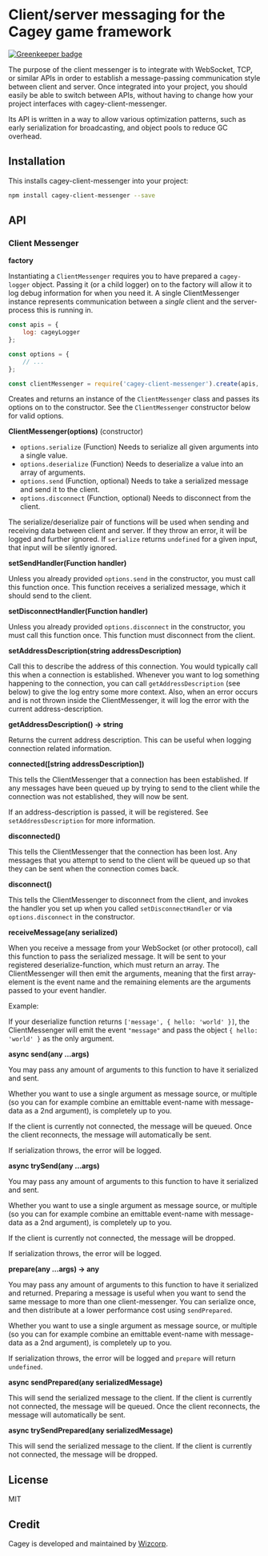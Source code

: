 # Client/server messaging for the Cagey game framework

[![Greenkeeper badge](https://badges.greenkeeper.io/cagey-framework/cagey-client-messenger.svg)](https://greenkeeper.io/)

The purpose of the client messenger is to integrate with WebSocket, TCP, or similar APIs in order to establish a
message-passing communication style between client and server. Once integrated into your project, you should easily
be able to switch between APIs, without having to change how your project interfaces with cagey-client-messenger.

Its API is written in a way to allow various optimization patterns, such as early serialization for broadcasting, and
object pools to reduce GC overhead.

## Installation

This installs cagey-client-messenger into your project:

```sh
npm install cagey-client-messenger --save
```

## API

### Client Messenger

**factory**

Instantiating a `ClientMessenger` requires you to have prepared a `cagey-logger` object. Passing it (or a child
logger) on to the factory will allow it to log debug information for when you need it. A single ClientMessenger instance
represents communication between a *single* client and the server-process this is running in.

```js
const apis = {
    log: cageyLogger
};

const options = {
    // ...
};

const clientMessenger = require('cagey-client-messenger').create(apis, options);
```

Creates and returns an instance of the `ClientMessenger` class and passes its options on to the constructor.
See the `ClientMessenger` constructor below for valid options.

**ClientMessenger(options)** (constructor)

- `options.serialize` (Function) Needs to serialize all given arguments into a single value.
- `options.deserialize` (Function) Needs to deserialize a value into an array of arguments.
- `options.send` (Function, optional) Needs to take a serialized message and send it to the client.
- `options.disconnect` (Function, optional) Needs to disconnect from the client.

The serialize/deserialize pair of functions will be used when sending and receiving data between client and server.
If they throw an error, it will be logged and further ignored. If `serialize` returns `undefined` for a given input,
that input will be silently ignored.

**setSendHandler(Function handler)**

Unless you already provided `options.send` in the constructor, you must call this function once. This function receives
a serialized message, which it should send to the client.

**setDisconnectHandler(Function handler)**

Unless you already provided `options.disconnect` in the constructor, you must call this function once. This function
must disconnect from the client.

**setAddressDescription(string addressDescription)**

Call this to describe the address of this connection. You would typically call this when a connection is established.
Whenever you want to log something happening to the connection, you can call `getAddressDescription` (see below) to give
the log entry some more context. Also, when an error occurs and is not thrown inside the ClientMessenger, it will log
the error with the current address-description.

**getAddressDescription() -> string**

Returns the current address description. This can be useful when logging connection related information.

**connected([string addressDescription])**

This tells the ClientMessenger that a connection has been established. If any messages have been queued up by trying to
send to the client while the connection was not established, they will now be sent.

If an address-description is passed, it will be registered. See `setAddressDescription` for more information.

**disconnected()**

This tells the ClientMessenger that the connection has been lost. Any messages that you attempt to send to the client
will be queued up so that they can be sent when the connection comes back.

**disconnect()**

This tells the ClientMessenger to disconnect from the client, and invokes the handler you set up when you called
`setDisconnectHandler` or via `options.disconnect` in the constructor.

**receiveMessage(any serialized)**

When you receive a message from your WebSocket (or other protocol), call this function to pass the serialized message.
It will be sent to your registered deserialize-function, which must return an array. The ClientMessenger will then
emit the arguments, meaning that the first array-element is the event name and the remaining elements are the arguments
passed to your event handler.

Example:

If your deserialize function returns `['message', { hello: 'world' }]`, the ClientMessenger will emit the event
`"message"` and pass the object `{ hello: 'world' }` as the only argument.

**async send(any ...args)**

You may pass any amount of arguments to this function to have it serialized and sent.

Whether you want to use a single argument as message source, or multiple (so you can for example combine an emittable
event-name with message-data as a 2nd argument), is completely up to you.

If the client is currently not connected, the message will be queued. Once the client reconnects, the message will
automatically be sent.

If serialization throws, the error will be logged.

**async trySend(any ...args)**

You may pass any amount of arguments to this function to have it serialized and sent.

Whether you want to use a single argument as message source, or multiple (so you can for example combine an emittable
event-name with message-data as a 2nd argument), is completely up to you.

If the client is currently not connected, the message will be dropped.

If serialization throws, the error will be logged.

**prepare(any ...args) -> any**

You may pass any amount of arguments to this function to have it serialized and returned. Preparing a message is useful
when you want to send the same message to more than one client-messenger. You can serialize once, and then distribute at
a lower performance cost using `sendPrepared`.

Whether you want to use a single argument as message source, or multiple (so you can for example combine an emittable
event-name with message-data as a 2nd argument), is completely up to you.

If serialization throws, the error will be logged and `prepare` will return `undefined`.

**async sendPrepared(any serializedMessage)**

This will send the serialized message to the client. If the client is currently not connected, the message will be
queued. Once the client reconnects, the message will automatically be sent.

**async trySendPrepared(any serializedMessage)**

This will send the serialized message to the client. If the client is currently not connected, the message will be
dropped.


## License

MIT

## Credit

Cagey is developed and maintained by [Wizcorp](https://wizcorp.jp/).
